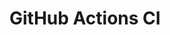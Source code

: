# GitHub Actions CI







































































































































































































































































































































































































































































































































































































































































































































































































































































































































































































































































































































































































































































































































































































































































































































